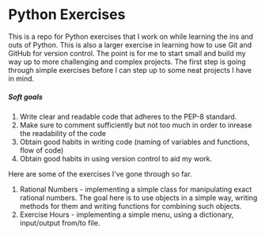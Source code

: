 # Python Exercises

This is a repo for Python exercises that I work on while learning the ins and outs of Python. This is also a larger exercise in learning how to use Git and GitHub for version control. The point is for me to start small and build my way up to more challenging and complex projects. The first step is going through simple exercises before I can step up to some neat projects I have in mind.

##### Soft goals

1. Write clear and readable code that adheres to the PEP-8 standard.
2. Make sure to comment sufficiently but not too much in order to inrease the readability of the code
3. Obtain good habits in writing code (naming of variables and functions, flow of code)
4. Obtain good habits in using version control to aid my work.

Here are some of the exercises I've gone through so far.

1. Rational Numbers - implementing a simple class for manipulating exact rational numbers. The goal here is to use objects in a simple way, writing methods for them and writing functions for combining such objects.
2. Exercise Hours - implementing a simple menu, using a dictionary, input/output from/to file.
